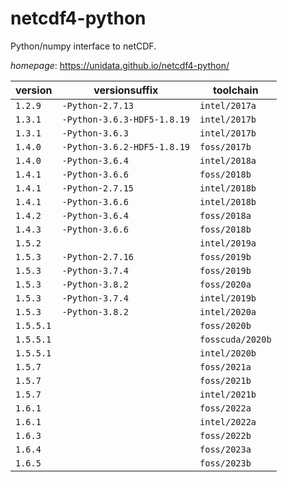 # netcdf4-python

Python/numpy interface to netCDF.

*homepage*: <https://unidata.github.io/netcdf4-python/>

version | versionsuffix | toolchain
--------|---------------|----------
``1.2.9`` | ``-Python-2.7.13`` | ``intel/2017a``
``1.3.1`` | ``-Python-3.6.3-HDF5-1.8.19`` | ``intel/2017b``
``1.3.1`` | ``-Python-3.6.3`` | ``intel/2017b``
``1.4.0`` | ``-Python-3.6.2-HDF5-1.8.19`` | ``foss/2017b``
``1.4.0`` | ``-Python-3.6.4`` | ``intel/2018a``
``1.4.1`` | ``-Python-3.6.6`` | ``foss/2018b``
``1.4.1`` | ``-Python-2.7.15`` | ``intel/2018b``
``1.4.1`` | ``-Python-3.6.6`` | ``intel/2018b``
``1.4.2`` | ``-Python-3.6.4`` | ``foss/2018a``
``1.4.3`` | ``-Python-3.6.6`` | ``foss/2018b``
``1.5.2`` |  | ``intel/2019a``
``1.5.3`` | ``-Python-2.7.16`` | ``foss/2019b``
``1.5.3`` | ``-Python-3.7.4`` | ``foss/2019b``
``1.5.3`` | ``-Python-3.8.2`` | ``foss/2020a``
``1.5.3`` | ``-Python-3.7.4`` | ``intel/2019b``
``1.5.3`` | ``-Python-3.8.2`` | ``intel/2020a``
``1.5.5.1`` |  | ``foss/2020b``
``1.5.5.1`` |  | ``fosscuda/2020b``
``1.5.5.1`` |  | ``intel/2020b``
``1.5.7`` |  | ``foss/2021a``
``1.5.7`` |  | ``foss/2021b``
``1.5.7`` |  | ``intel/2021b``
``1.6.1`` |  | ``foss/2022a``
``1.6.1`` |  | ``intel/2022a``
``1.6.3`` |  | ``foss/2022b``
``1.6.4`` |  | ``foss/2023a``
``1.6.5`` |  | ``foss/2023b``
